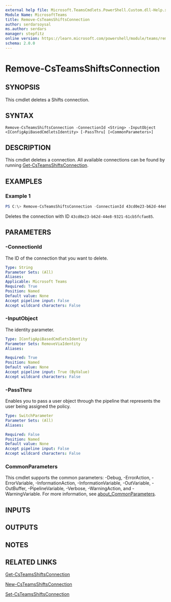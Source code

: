 ```yaml
---
external help file: Microsoft.TeamsCmdlets.PowerShell.Custom.dll-Help.xml
Module Name: MicrosoftTeams
title: Remove-CsTeamsShiftsConnection
author: serdarsoysal
ms.author: serdars
manager: stepfitz
online version: https://learn.microsoft.com/powershell/module/teams/remove-csteamsshiftsconnection
schema: 2.0.0
---
```


# Remove-CsTeamsShiftsConnection

## SYNOPSIS

This cmdlet deletes a Shifts connection.

## SYNTAX

```
Remove-CsTeamsShiftsConnection -ConnectionId <String> -InputObject <IConfigApiBasedCmdletsIdentity> [-PassThru] [<CommonParameters>]
```

## DESCRIPTION

This cmdlet deletes a connection. All available connections can be found by running [Get-CsTeamsShiftsConnection](https://learn.microsoft.com/powershell/module/teams/get-csteamsshiftsconnection).

## EXAMPLES

### Example 1
```powershell
PS C:\> Remove-CsTeamsShiftsConnection -ConnectionId 43cd0e23-b62d-44e8-9321-61cb5fcfae85
```

Deletes the connection with ID `43cd0e23-b62d-44e8-9321-61cb5fcfae85`.

## PARAMETERS

### -ConnectionId

The ID of the connection that you want to delete.

```yaml
Type: String
Parameter Sets: (All)
Aliases:
Applicable: Microsoft Teams
Required: True
Position: Named
Default value: None
Accept pipeline input: False
Accept wildcard characters: False
```

### -InputObject

The identity parameter.

```yaml
Type: IConfigApiBasedCmdletsIdentity
Parameter Sets: RemoveViaIdentity
Aliases:

Required: True
Position: Named
Default value: None
Accept pipeline input: True (ByValue)
Accept wildcard characters: False
```

### -PassThru

Enables you to pass a user object through the pipeline that represents the user being assigned the policy.

```yaml
Type: SwitchParameter
Parameter Sets: (All)
Aliases:

Required: False
Position: Named
Default value: None
Accept pipeline input: False
Accept wildcard characters: False
```

### CommonParameters
This cmdlet supports the common parameters: -Debug, -ErrorAction, -ErrorVariable, -InformationAction, -InformationVariable, -OutVariable, -OutBuffer, -PipelineVariable, -Verbose, -WarningAction, and -WarningVariable. For more information, see [about_CommonParameters](https://go.microsoft.com/fwlink/?LinkID=113216).

## INPUTS

## OUTPUTS

## NOTES

## RELATED LINKS

[Get-CsTeamsShiftsConnection](https://learn.microsoft.com/powershell/module/teams/get-csteamsshiftsconnection)

[New-CsTeamsShiftsConnection](https://learn.microsoft.com/powershell/module/teams/new-csteamsshiftsconnection)

[Set-CsTeamsShiftsConnection](https://learn.microsoft.com/powershell/module/teams/set-csteamsshiftsconnection)
